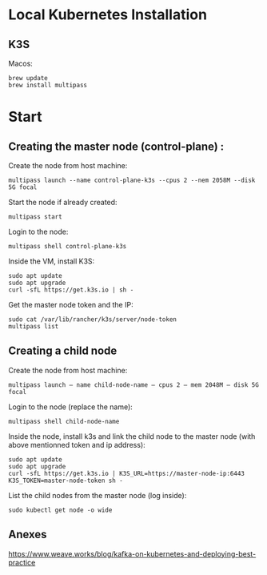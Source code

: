# Local Kubernetes Installation

## K3S

Macos:
```
brew update
brew install multipass
```

# Start

## Creating the master node (control-plane) :

Create the node from host machine:
```
multipass launch --name control-plane-k3s --cpus 2 --nem 2058M --disk 5G focal
```

Start the node if already created:
```
multipass start
```

Login to the node:
```
multipass shell control-plane-k3s
```

Inside the VM, install K3S:
```
sudo apt update
sudo apt upgrade
curl -sfL https://get.k3s.io | sh -
```

Get the master node token and the IP:
```
sudo cat /var/lib/rancher/k3s/server/node-token
multipass list
```

## Creating a child node

Create the node from host machine:
```
multipass launch — name child-node-name — cpus 2 — mem 2048M — disk 5G focal
```

Login to the node (replace the name):
```
multipass shell child-node-name
```

Inside the node, install k3s and link the child node to the master node (with above mentionned token and ip address):
```
sudo apt update
sudo apt upgrade
curl -sfL https://get.k3s.io | K3S_URL=https://master-node-ip:6443 K3S_TOKEN=master-node-token sh -
```

List the child nodes from the master node (log inside):
```
sudo kubectl get node -o wide
```

## Anexes
https://www.weave.works/blog/kafka-on-kubernetes-and-deploying-best-practice